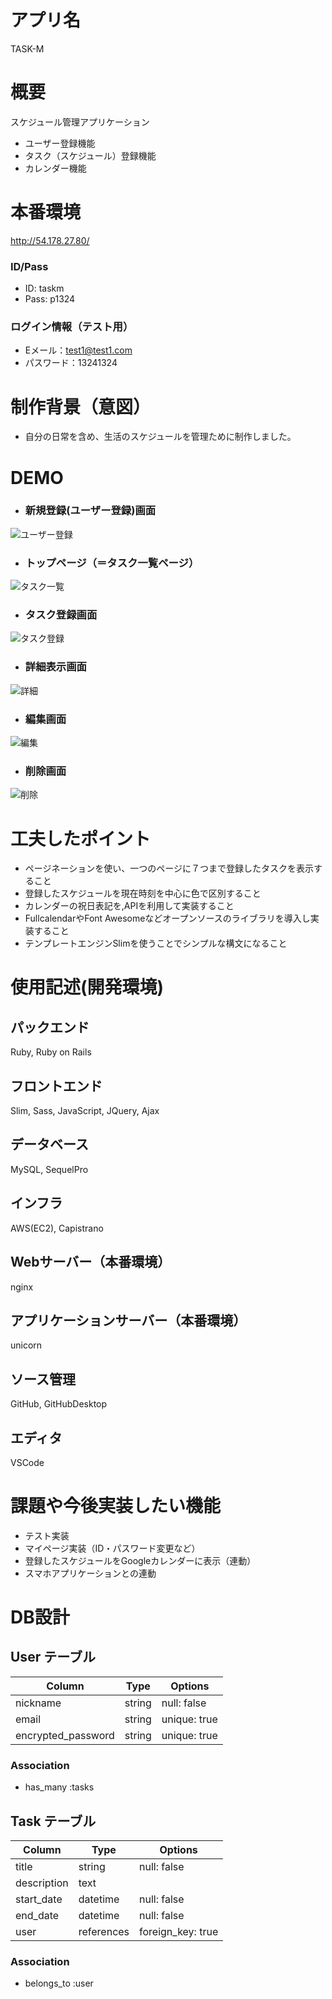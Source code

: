 # アプリ名
  TASK-M


# 概要
スケジュール管理アプリケーション
  - ユーザー登録機能
  - タスク（スケジュール）登録機能
  - カレンダー機能


# 本番環境
  http://54.178.27.80/
  
  ### ID/Pass
  - ID: taskm	
  - Pass: p1324
  
  ### ログイン情報（テスト用）
  - Eメール：test1@test1.com
  - パスワード：13241324


# 制作背景（意図）
  - 自分の日常を含め、生活のスケジュールを管理ために制作しました。


# DEMO
  - ### 新規登録(ユーザー登録)画面
  ![ユーザー登録](https://gyazo.com/3fdd134415c61e997740bd98c75deb8c/raw)
  - ### トップページ（＝タスク一覧ページ）
  ![タスク一覧](https://gyazo.com/387014a3fa449223ced7fa7bcd8e7b33/raw)
  - ### タスク登録画面
  ![タスク登録](https://gyazo.com/0dbb48a016ec6ed634b8a4ead4de4066/raw)
  - ### 詳細表示画面
  ![詳細](https://gyazo.com/575c4f7483e6f76005c9d58a572d52e3/raw)
  - ### 編集画面
   ![編集](https://gyazo.com/09972ee4a1e688ff80c43743094afe85/raw)
  - ### 削除画面
   ![削除](https://gyazo.com/3e2c1f0141a0f21d791453729ab050cd/raw)

# 工夫したポイント
  - ページネーションを使い、一つのページに７つまで登録したタスクを表示すること
  - 登録したスケジュールを現在時刻を中心に色で区別すること
  - カレンダーの祝日表記を,APIを利用して実装すること
  - FullcalendarやFont Awesomeなどオープンソースのライブラリを導入し実装すること
  - テンプレートエンジンSlimを使うことでシンプルな構文になること


# 使用記述(開発環境)
  ## パックエンド
  Ruby, Ruby on Rails
  ## フロントエンド
  Slim, Sass, JavaScript, JQuery, Ajax
  ## データベース
  MySQL, SequelPro
  ## インフラ
  AWS(EC2), Capistrano
  ## Webサーバー（本番環境）
  nginx
  ## アプリケーションサーバー（本番環境）
  unicorn
  ## ソース管理
  GitHub, GitHubDesktop
  ## エディタ
  VSCode


# 課題や今後実装したい機能
  - テスト実装
  - マイページ実装（ID・パスワード変更など）
  - 登録したスケジュールをGoogleカレンダーに表示（連動）
  - スマホアプリケーションとの連動


# DB設計

## User テーブル

| Column              | Type       | Options           |
| ------------------- | ---------- | ----------------- |
| nickname            | string     | null: false       |
| email               | string     | unique: true      |
| encrypted_password  | string     | unique: true      |

### Association

- has_many :tasks

## Task テーブル

| Column          | Type       | Options           |
| --------------  | ---------- | ----------------- |
| title           | string     | null: false       |
| description     | text       |                   |
| start_date      | datetime   | null: false       |
| end_date        | datetime   | null: false       |
| user            | references | foreign_key: true |

### Association

- belongs_to :user